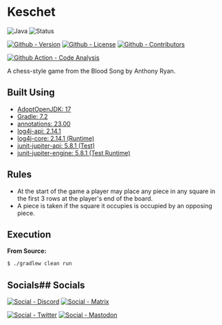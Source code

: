 # Keschet

![Java](https://img.shields.io/badge/Java-8%20|%2011%20|%2017-green?style=flat-square)
![Status](https://img.shields.io/badge/Status-Beta-yellowgreen?style=flat-square)

[![Github - Version](https://img.shields.io/github/v/tag/Buried-In-Code/Keschet?logo=Github&label=Version&style=flat-square)](https://github.com/Buried-In-Code/Keschet/tags)
[![Github - License](https://img.shields.io/github/license/Buried-In-Code/Keschet?logo=Github&label=License&style=flat-square)](https://opensource.org/licenses/GPL-3.0)
[![Github - Contributors](https://img.shields.io/github/contributors/Buried-In-Code/Keschet?logo=Github&label=Contributors&style=flat-square)](https://github.com/Buried-In-Code/Keschet/graphs/contributors)

[![Github Action - Code Analysis](https://img.shields.io/github/workflow/status/Buried-In-Code/Keschet/Code-Analysis?logo=Github-Actions&label=Code-Analysis&style=flat-square)](https://github.com/Buried-In-Code/Keschet/actions/workflows/code-analysis.yaml)

A chess-style game from the Blood Song by Anthony Ryan.

## Built Using

- [AdoptOpenJDK: 17](https://adoptopenjdk.net/)
- [Gradle: 7.2](https://gradle.org/)
- [annotations: 23.00](https://www.jetbrains.com/)
- [log4j-api: 2.14.1](https://logging.apache.org/log4j/2.x/)
- [log4j-core: 2.14.1 (Runtime)](https://logging.apache.org/log4j/2.x/)
- [junit-jupiter-api: 5.8.1 (Test)](https://junit.org/junit5/)
- [junit-jupiter-engine: 5.8.1 (Test Runtime)](https://junit.org/junit5/)

## Rules

- At the start of the game a player may place any piece in any square in the first 3 rows at the player's end of the board.
- A piece is taken if the square it occupies is occupied by an opposing piece.

## Execution

**From Source:**

```bash
$ ./gradlew clean run
```

## Socials## Socials

[![Social - Discord](https://img.shields.io/badge/Discord-The--DEV--Environment-7289DA?logo=Discord&style=flat-square)](https://discord.gg/nqGMeGg)
[![Social - Matrix](https://img.shields.io/badge/Matrix-The--DEV--Environment-informational?logo=Matrix&style=flat-square)](https://matrix.to/#/#the-dev-environment:matrix.org)

[![Social - Twitter](https://img.shields.io/badge/Twitter-@BuriedInCode-informational?logo=Twitter&style=flat-square)](https://twitter.com/BuriedInCode)
[![Social - Mastodon](https://img.shields.io/badge/Mastodon-@BuriedInCode@fosstodon.org-informational?logo=Mastodon&style=flat-square)](https://fosstodon.org/@BuriedInCode)
